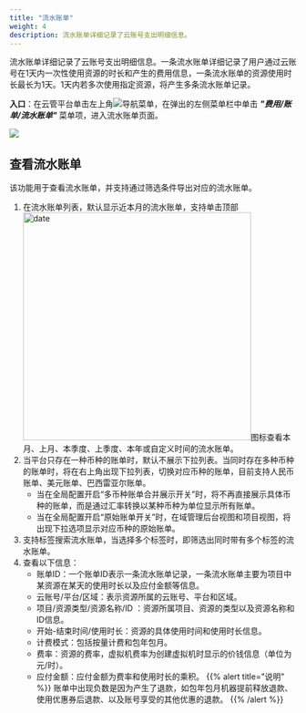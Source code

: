 ```yaml
---
title: "流水账单"
weight: 4
description: 流水账单详细记录了云账号支出明细信息。
---
```


流水账单详细记录了云账号支出明细信息。一条流水账单详细记录了用户通过云账号在1天内一次性使用资源的时长和产生的费用信息，一条流水账单的资源使用时长最长为1天。1天内若多次使用指定资源，将产生多条流水账单记录。

**入口**：在云管平台单击左上角![](../../../images/intro/nav.png)导航菜单，在弹出的左侧菜单栏中单击 **_"费用/账单/流水账单"_** 菜单项，进入流水账单页面。

  ![](../../../images/bill/detailbill.png)

## 查看流水账单

该功能用于查看流水账单，并支持通过筛选条件导出对应的流水账单。

1. 在流水账单列表，默认显示近本月的流水账单，支持单击顶部<img src="../../../images/bill/month1.png" width="400" alt="date">图标查看本月、上月、本季度、上季度、本年或自定义时间的流水账单。
2. 当平台只存在一种币种的账单时，默认不展示下拉列表。当同时存在多种币种的账单时，将在右上角出现下拉列表，切换对应币种的账单，目前支持人民币账单、美元账单、巴西雷亚尔账单。
    - 当在全局配置开启“多币种账单合并展示开关”时，将不再直接展示具体币种的账单，而是通过汇率转换以某种币种为单位显示所有账单。
    - 当在全局配置开启“原始账单开关”时，在域管理后台视图和项目视图，将出现下拉选项显示对应币种的原始账单。
3. 支持标签搜索流水账单，当选择多个标签时，即筛选出同时带有多个标签的流水账单。
4. 查看以下信息：
    - 账单ID：一个账单ID表示一条流水账单记录，一条流水账单主要为项目中某资源在某天的使用时长以及应付金额等信息。
    - 云账号/平台/区域：表示资源所属的云账号、平台和区域。
    - 项目/资源类型/资源名称/ID ：资源所属项目、资源的类型以及资源名称和ID信息。
    - 开始-结束时间/使用时长：资源的具体使用时间和使用时长信息。
    - 计费模式：包括按量计费和包年包月。
    - 费率：资源的费率，虚拟机费率为创建虚拟机时显示的价钱信息（单位为元/时）。
    - 应付金额：应付金额为费率和使用时长的乘积。
{{% alert title="说明" %}}
账单中出现负数是因为产生了退款，如包年包月机器提前释放退款、使用优惠券后退款、以及账号享受的其他优惠的退款。
{{% /alert %}}
